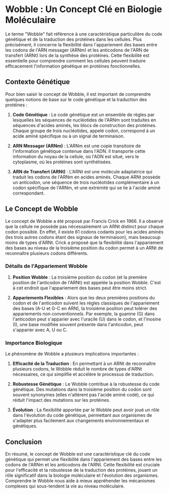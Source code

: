 # Wobble : Un Concept Clé en Biologie Moléculaire

Le terme "Wobble" fait référence à une caractéristique particulière du code génétique et de la traduction des protéines dans les cellules. Plus précisément, il concerne la flexibilité dans l'appariement des bases entre les codons de l'ARN messager (ARNm) et les anticodons de l'ARN de transfert (ARNt) lors de la synthèse des protéines. Cette flexibilité est essentielle pour comprendre comment les cellules peuvent traduire efficacement l'information génétique en protéines fonctionnelles.

## Contexte Génétique

Pour bien saisir le concept de Wobble, il est important de comprendre quelques notions de base sur le code génétique et la traduction des protéines :

1. **Code Génétique** : Le code génétique est un ensemble de règles par lesquelles les séquences de nucléotides de l'ARNm sont traduites en séquences d'acides aminés, les blocs de construction des protéines. Chaque groupe de trois nucléotides, appelé codon, correspond à un acide aminé spécifique ou à un signal de terminaison.

2. **ARN Messager (ARNm)** : L'ARNm est une copie transitoire de l'information génétique contenue dans l'ADN. Il transporte cette information du noyau de la cellule, où l'ADN est situé, vers le cytoplasme, où les protéines sont synthétisées.

3. **ARN de Transfert (ARNt)** : L'ARNt est une molécule adaptatrice qui traduit les codons de l'ARNm en acides aminés. Chaque ARNt possède un anticodon, une séquence de trois nucléotides complémentaire à un codon spécifique de l'ARNm, et une extrémité qui se lie à l'acide aminé correspondant.

## Le Concept de Wobble

Le concept de Wobble a été proposé par Francis Crick en 1966. Il a observé que la cellule ne possède pas nécessairement un ARNt distinct pour chaque codon possible. En effet, il existe 61 codons codants pour les acides aminés (les trois autres codons étant des signaux de terminaison), mais beaucoup moins de types d'ARNt. Crick a proposé que la flexibilité dans l'appariement des bases au niveau de la troisième position du codon permet à un ARNt de reconnaître plusieurs codons différents.

### Détails de l'Appariement Wobble

1. **Position Wobble** : La troisième position du codon (et la première position de l'anticodon de l'ARNt) est appelée la position Wobble. C'est à cet endroit que l'appariement des bases peut être moins strict.

2. **Appariements Flexibles** : Alors que les deux premières positions du codon et de l'anticodon suivent les règles classiques de l'appariement des bases (A-U et G-C en ARN), la troisième position peut tolérer des appariements non conventionnels. Par exemple, la guanine (G) dans l'anticodon peut s'apparier avec l'uracile (U) dans le codon, et l'inosine (I), une base modifiée souvent présente dans l'anticodon, peut s'apparier avec A, U ou C.

### Importance Biologique

Le phénomène de Wobble a plusieurs implications importantes :

1. **Efficacité de la Traduction** : En permettant à un ARNt de reconnaître plusieurs codons, le Wobble réduit le nombre de types d'ARNt nécessaires, ce qui simplifie et accélère le processus de traduction.

2. **Robustesse Génétique** : Le Wobble contribue à la robustesse du code génétique. Des mutations dans la troisième position du codon sont souvent synonymes (elles n'altèrent pas l'acide aminé codé), ce qui réduit l'impact des mutations sur les protéines.

3. **Évolution** : La flexibilité apportée par le Wobble peut avoir joué un rôle dans l'évolution du code génétique, permettant aux organismes de s'adapter plus facilement aux changements environnementaux et génétiques.

## Conclusion

En résumé, le concept de Wobble est une caractéristique clé du code génétique qui permet une flexibilité dans l'appariement des bases entre les codons de l'ARNm et les anticodons de l'ARNt. Cette flexibilité est cruciale pour l'efficacité et la robustesse de la traduction des protéines, jouant un rôle significatif dans la biologie moléculaire et l'évolution des organismes. Comprendre le Wobble nous aide à mieux appréhender les mécanismes complexes qui sous-tendent la vie au niveau moléculaire.